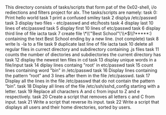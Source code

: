 This directory consists of tasks/scripts that form pat of the 0x02-shell, i/o rediections and filters project for alx. The tasks/scripts are namely:
task 0: Print hello world
task 1 print a confused smiley
task 2 displya /etc/passwd
task 3 display two files - etc/passwd and etc/hosts
task 4 display last 10 lines of etc/passwd
task 5 display first 10 lines of etc/passwd
task 6 display third line of file iacta
task 7 create file \\\*\\\\'\"Best School\"\\\'\\\\\*\$\\\\?\*\*\*\*\*:) containing the text Best School ending by a new line. (not complete)
task 8 write ls -la to a file
task 9 duplicate last line of file iacta
task 10 delete all regular files in currect directory and subdirectory containing .js files
task 11 counts the number of diectories and subdiectories the current directory has
task 12 display the newest ten files in cd
task 13 display unique words in a file/input
task 14 diplay lines containg "root' in etc/passwd
task 15 count lines containing word "bin" in /etc/passwd 
task 16 Display lines containing the pattern “root” and 3 lines after them in the file /etc/passwd.
task 17 Display all the lines in the file /etc/passwd that do not contain the pattern “bin”.
task 18 Display all lines of the file /etc/ssh/sshd_config starting with a letter.
task 19 Replace all characters A and c from input to Z and e respectively.
task 20 Create a script that removes all letters c and C from input.
task 21 Write a script that reverse its input.
task 22 Write a script that displays all users and their home directories, sorted by users.

